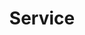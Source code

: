 ---
title: "Service"
description: "this is meta description"
bg_image: "images/feature-bg.jpg"
layout: "service"
draft: false

########################### about service #############################
about:
  enable : true
  title : "Creative UX/UI Design Agency"
  content : "Lorem ipsum dolor sit amet, consectetur adipisicing elit. Voluptate soluta corporis odit, optio
          cum! Accusantium numquam ab, natus excepturi architecto earum ipsa aliquam, illum, omnis rerum, eveniet
          officia nihil. Eum quod iure nulla, soluta architecto distinctio. Nesciunt odio ullam expedita, neque fugit
          maiores sunt perferendis placeat autem animi, nihil quis suscipit quibusdam ut reiciendis doloribus natus nemo
          id quod illum aut culpa perspiciatis consequuntur tempore? Facilis nam vitae iure quisquam eius harum
          consequatur sapiente assumenda, officia voluptas quas numquam placeat, alias molestias nisi laudantium
          nesciunt perspiciatis suscipit hic voluptate corporis id distinctio earum. Dolor reprehenderit fuga dolore
          officia adipisci neque!"
  image : "images/company/company-group-pic.jpg"


########################## featured service ############################
featured_service:
  enable : true
  service_item:
    # featured service item loop
    - name : "Interface Design"
      icon : "ion-erlenmeyer-flask"
      color : "primary"
      content : "Lorem ipsum dolor sit amet, consectetur adipisicing elit. Saepe enim impedit repudiandae omnis est temporibus."
      
    # featured service item loop
    - name : "Product Branding"
      icon : "ion-leaf"
      color : "primary-dark"
      content : "Lorem ipsum dolor sit amet, consectetur adipisicing elit. Saepe enim impedit repudiandae omnis est temporibus."
      
    # featured service item loop
    - name : "Game Development"
      icon : "ion-lightbulb"
      color : "primary-darker"
      content : "Lorem ipsum dolor sit amet, consectetur adipisicing elit. Saepe enim impedit repudiandae omnis est temporibus."

      
############################# Service ###############################
service:
  enable : true
  title : "Our Services"
  description : "We provide custom software solutions for your specific business needs.<br>Whether that's a website for your business, a new software product you're developing, or custom internal solutions, we can help."
  service_item:
    # service item loop
    - icon : ion-wand #ionicon pack v2 : https://ionicons.com/v2/
      name: Branding/SEO
      content: "Communicating the right message to your customers, and the right Search Engine Optimization to deliver it to them."

    # service item loop
    - icon : ion-code #ionicon pack v2 : https://ionicons.com/v2/
      name: Web Design
      content: "Our developers can bring your designs to life with modern fully interactive webpages and rich user experiences."

    # service item loop
    - icon : ion-iphone #ionicon pack v2 : https://ionicons.com/v2/
      name: App Design
      content: "Sometimes your custom business problems don't quite fit out of the box solutions. We can build you an app that works for you."

    # service item loop
    - icon : ion-pizza #ionicon pack v2 : https://ionicons.com/v2/
      name: Start Up
      content: "We know that starting a business can be hard, we can help you find low-cost or free solutions for your growing needs."

    # service item loop
    - icon : ion-pricetag #ionicon pack v2 : https://ionicons.com/v2/
      name: E-Commerce
      content: "From selling homemade items, online event tickets, business to business, or retail products, we can help you with an e-commerce solution that works."

    # service item loop
    - icon : ion-leaf #ionicon pack v2 : https://ionicons.com/v2/
      name: Hosting
      content: "Simple and affordable hosting services that grow as your needs do with support to match."

    # service item loop
    - icon : ion-network #ionicon pack v2 : https://ionicons.com/v2/
      name: API Development
      content: "We can help get your data from A to B with an API that suits your product or service."
      
    # service item loop
    - icon : ion-ios-email #ionicon pack v2 : https://ionicons.com/v2/
      name: Mailing List
      content: "Whether you're a large-scale operation or a budding small business, we can help you manage your growing list of contacts with mailing list development and support."

############################# call to action #################################
cta:
  enable : true
  # call to action content comes from "_index.md"
---